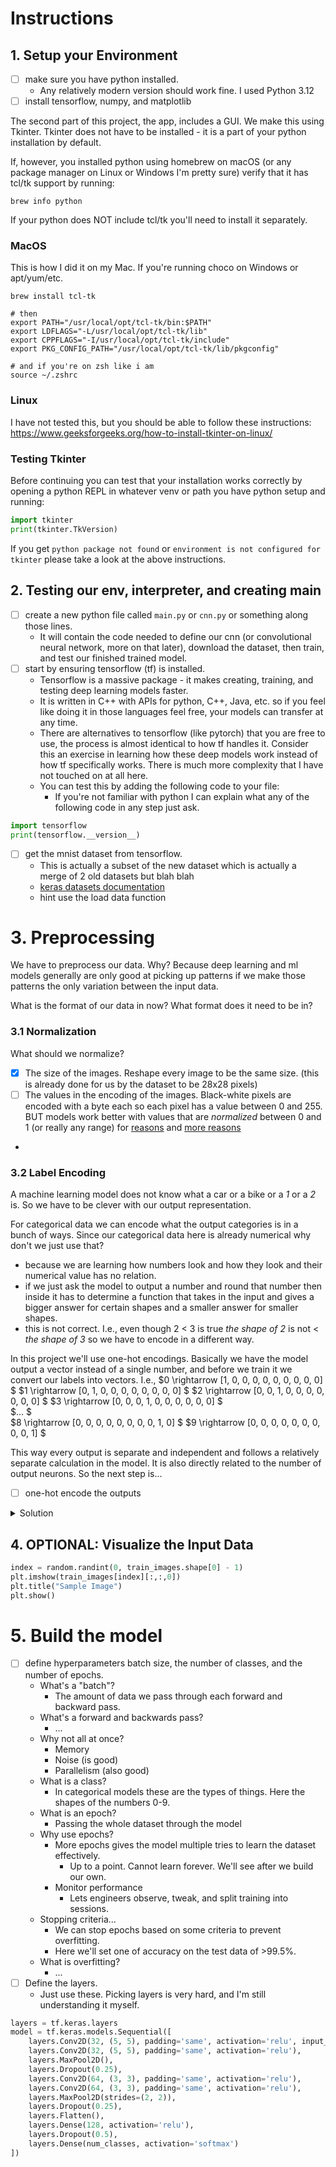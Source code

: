 # Instructions
## 1. Setup your Environment
- [ ] make sure you have python installed. 
  - Any relatively modern version should work fine. I used Python 3.12
- [ ] install tensorflow, numpy, and matplotlib

The second part of this project, the app, includes a GUI.
We make this using Tkinter. Tkinter does not have to be installed - it is a part of your python installation by default.

If, however, you installed python using homebrew on macOS (or any package manager on Linux or Windows I'm pretty sure) verify that it has tcl/tk support by running:
```shell
brew info python
```

If your python does NOT include tcl/tk you'll need to install it separately.
### MacOS
This is how I did it on my Mac. If you're running choco on Windows or apt/yum/etc.
```shell
brew install tcl-tk

# then
export PATH="/usr/local/opt/tcl-tk/bin:$PATH"
export LDFLAGS="-L/usr/local/opt/tcl-tk/lib"
export CPPFLAGS="-I/usr/local/opt/tcl-tk/include"
export PKG_CONFIG_PATH="/usr/local/opt/tcl-tk/lib/pkgconfig"

# and if you're on zsh like i am
source ~/.zshrc
```

### Linux
I have not tested this, but you should be able to follow these instructions:
https://www.geeksforgeeks.org/how-to-install-tkinter-on-linux/

### Testing Tkinter
Before continuing you can test that your installation works correctly by opening a python REPL in whatever venv or path you have python setup and running:
```python
import tkinter
print(tkinter.TkVersion)
```
If you get `python package not found` or `environment is not configured for tkinter` please take a look at the above instructions.


## 2. Testing our env, interpreter, and creating main
- [ ] create a new python file called `main.py` or `cnn.py` or something along those lines.
  - It will contain the code needed to define our cnn (or convolutional neural network, more on that later), download the dataset, then train, and test our finished trained model.
- [ ] start by ensuring tensorflow (tf) is installed.
  - Tensorflow is a massive package - it makes creating, training, and testing deep learning models faster.
  - It is written in C++ with APIs for python, C++, Java, etc. so if you feel like doing it in those languages feel free, your models can transfer at any time.
  - There are alternatives to tensorflow (like pytorch) that you are free to use, the process is almost identical to how tf handles it. Consider this an exercise in learning how these deep models work instead of how tf specifically works. There is much more complexity that I have not touched on at all here.
  - You can test this by adding the following code to your file:
    - If you're not familiar with python I can explain what any of the following code in any step just ask.
```python
import tensorflow
print(tensorflow.__version__)
```
- [ ] get the mnist dataset from tensorflow.
  - This is actually a subset of the new dataset which is actually a merge of 2 old datasets but blah blah
  - [keras datasets documentation](https://www.tensorflow.org/api_docs/python/tf/keras/datasets)
  - hint use the load data function
# 3. Preprocessing
We have to preprocess our data. Why?
Because deep learning and ml models generally are only good at picking up patterns if we make those patterns the only variation between the input data.

What is the format of our data in now?
What format does it need to be in?
### 3.1 Normalization
What should we normalize?
- [x] The size of the images. Reshape every image to be the same size. (this is already done for us by the dataset to be 28x28 pixels)
- [ ] The values in the encoding of the images. Black-white pixels are encoded with a byte each so each pixel has a value between 0 and 255. BUT models work better with values that are *normalized* between 0 and 1 (or really any range) for [reasons](https://stackoverflow.com/questions/48284427/why-should-we-normalize-data-for-deep-learning-in-keras) and [more reasons](https://www.datacamp.com/tutorial/normalization-in-machine-learning)
- 
### 3.2 Label Encoding
A machine learning model does not know what a car or a bike or a *1* or a *2* is.
So we have to be clever with our output representation.

For categorical data we can encode what the output categories is in a bunch of ways.
Since our categorical data here is already numerical why don't we just use that?
- because we are learning how numbers look and how they look and their numerical value has no relation.
- if we just ask the model to output a number and round that number then inside it has to determine a function that takes in the input and gives a bigger answer for certain shapes and a smaller answer for smaller shapes.
- this is not correct. I.e., even though 2 < 3 is true *the shape of 2* is not < *the shape of 3* so we have to encode in a different way.

In this project we'll use one-hot encodings. Basically we have the model output a vector instead of a single number, and before we train it we convert our labels into vectors.
I.e.,
$0 \rightarrow [1, 0, 0, 0, 0, 0, 0, 0, 0, 0]  $
$1 \rightarrow [0, 1, 0, 0, 0, 0, 0, 0, 0, 0]  $
$2 \rightarrow [0, 0, 1, 0, 0, 0, 0, 0, 0, 0]  $
$3 \rightarrow [0, 0, 0, 1, 0, 0, 0, 0, 0, 0]  $  
$...  $  
$8 \rightarrow [0, 0, 0, 0, 0, 0, 0, 0, 1, 0]  $
$9 \rightarrow [0, 0, 0, 0, 0, 0, 0, 0, 0, 1]  $

This way every output is separate and independent and follows a relatively separate calculation in the model.
It is also directly related to the number of output neurons.
So the next step is...

- [ ] one-hot encode the outputs

<details>
<summary>Solution</summary>
<pre>
<code class="language-python">
train_labels = tf.one_hot(train_labels.astype(np.int32), depth=10)  <br/>
test_labels = tf.one_hot(test_labels.astype(np.int32), depth=10)  
</code>
</pre>
</details>

## 4. OPTIONAL: Visualize the Input Data
```python
index = random.randint(0, train_images.shape[0] - 1)
plt.imshow(train_images[index][:,:,0])
plt.title("Sample Image")
plt.show()
```

# 5. Build the model
- [ ] define hyperparameters batch size, the number of classes, and the number of epochs.
  - What's a "batch"?
    - The amount of data we pass through each forward and backward pass.
  - What's a forward and backwards pass?
    - ...
  - Why not all at once?
    - Memory
    - Noise (is good)
    - Parallelism (also good)
  - What is a class?
    - In categorical models these are the types of things. Here the shapes of the numbers 0-9.
  - What is an epoch?
    - Passing the whole dataset through the model
  - Why use epochs?
    - More epochs gives the model multiple tries to learn the dataset effectively.
      - Up to a point. Cannot learn forever. We'll see after we build our own.
    - Monitor performance
      - Lets engineers observe, tweak, and split training into sessions.
  - Stopping criteria...
    - We can stop epochs based on some criteria to prevent overfitting.
    - Here we'll set one of accuracy on the test data of >99.5%.
  - What is overfitting?
    - ...
- [ ] Define the layers.
  - Just use these. Picking layers is very hard, and I'm still understanding it myself.
```python
layers = tf.keras.layers
model = tf.keras.models.Sequential([
    layers.Conv2D(32, (5, 5), padding='same', activation='relu', input_shape=input_shape),
    layers.Conv2D(32, (5, 5), padding='same', activation='relu'),
    layers.MaxPool2D(),
    layers.Dropout(0.25),
    layers.Conv2D(64, (3, 3), padding='same', activation='relu'),
    layers.Conv2D(64, (3, 3), padding='same', activation='relu'),
    layers.MaxPool2D(strides=(2, 2)),
    layers.Dropout(0.25),
    layers.Flatten(),
    layers.Dense(128, activation='relu'),
    layers.Dropout(0.5),
    layers.Dense(num_classes, activation='softmax')
])
```